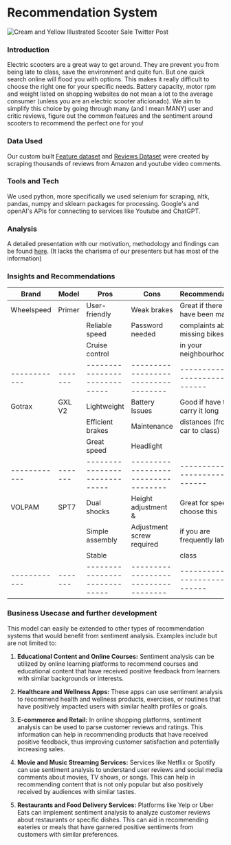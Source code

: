 # Recommendation System
![Cream and Yellow Illustrated Scooter Sale Twitter Post](https://github.com/quant-dot-ai/scooter-recommendation-system/assets/146693417/d42abe45-fd1b-4eee-a69d-ccf53cac55a2)

### Introduction
Electric scooters are a great way to get around. They are prevent you from being late to class, save the environment and quite fun. But one quick search online will flood you with options. This makes it  really difficult to choose the right one for your specific needs. Battery capacity, motor rpm and weight listed on shopping websites do not mean a lot to the average consumer (unless you are an electric scooter aficionado). We aim to simplify this choice by going through many (and I mean MANY) user and critic reviews, figure out the common features and the sentiment around scooters to recommend the perfect one for you!

### Data Used
Our custom built [Feature dataset](https://github.com/quant-dot-ai/scooter-recommendation-system/blob/main/Electric_Scooter_Features.csv) and [Reviews Dataset](https://github.com/quant-dot-ai/scooter-recommendation-system/blob/main/Electric_Scooter_Reviews.csv)  were created by scraping thousands of reviews from Amazon and youtube video comments.

### Tools and Tech
We used python, more specifically we used selenium for scraping, nltk, pandas, numpy and sklearn packages for processing. Google's and openAI's APIs for connecting to services like Youtube and ChatGPT. 

### Analysis
A detailed presentation with our motivation, methodology and findings can be found [here](https://github.com/quant-dot-ai/scooter-recommendation-system/blob/main/Electric%20Scooter%20Recommender%20System.pptx). (It lacks the charisma of our presenters but has most of the information)

### Insights and Recommendations
| Brand      | Model | Pros                        | Cons                              | Recommendation                 |
|------------|-------|-----------------------------|-----------------------------------|--------------------------------|
| Wheelspeed | Primer| User-friendly               | Weak brakes                       | Great if there have been many  |
|            |       | Reliable speed              | Password needed                   | complaints about missing bikes |
|            |       | Cruise control              |                                   | in your neighbourhood          |
|------------|-------|-----------------------------|-----------------------------------|--------------------------------|
| Gotrax     | GXL V2| Lightweight                 | Battery Issues                    | Good if have to carry it long  |
|            |       | Efficient brakes            | Maintenance                       | distances (from car to class)  |
|            |       | Great speed                 | Headlight                         |                                |
|------------|-------|-----------------------------|-----------------------------------|--------------------------------|
| VOLPAM     | SPT7  | Dual shocks                 | Height adjustment &               | Great for speed, choose this   |
|            |       | Simple assembly             | Adjustment screw required         | if you are frequently late for |
|            |       | Stable                      |                                   | class                          |
|------------|-------|-----------------------------|-----------------------------------|--------------------------------|


### Business Usecase and further development
This model can easily be extended to other types of recommendation systems that would benefit from sentiment analysis. Examples include but are not limited to:

1. **Educational Content and Online Courses:** Sentiment analysis can be utilized by online learning platforms to recommend courses and educational content that have received positive feedback from learners with similar backgrounds or interests.

2. **Healthcare and Wellness Apps:** These apps can use sentiment analysis to recommend health and wellness products, exercises, or routines that have positively impacted users with similar health profiles or goals.

3. **E-commerce and Retail:** In online shopping platforms, sentiment analysis can be used to parse customer reviews and ratings. This information can help in recommending products that have received positive feedback, thus improving customer satisfaction and potentially increasing sales.

4. **Movie and Music Streaming Services:** Services like Netflix or Spotify can use sentiment analysis to understand user reviews and social media comments about movies, TV shows, or songs. This can help in recommending content that is not only popular but also positively received by audiences with similar tastes.

5. **Restaurants and Food Delivery Services:** Platforms like Yelp or Uber Eats can implement sentiment analysis to analyze customer reviews about restaurants or specific dishes. This can aid in recommending eateries or meals that have garnered positive sentiments from customers with similar preferences.
